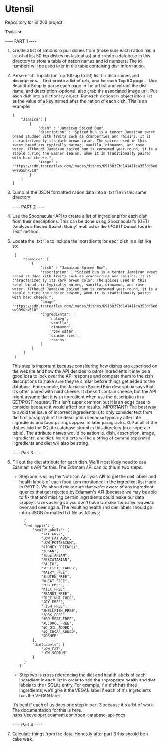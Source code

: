 # Utensil
Repository for SI 206 project.

Task list:

 ---- PART 1 ----
 1. Create a list of nations to pull dishes from (make sure each nation has a list of at list 50 top dishes on tasteatlas)
    and create a database in this directory to store a table of nation names and id numbers. The id numbers will
    be used later in the table containing dish information.
 2. Parse each Top 50 (or Top 100 up to 50) list for dish names and descriptions.
        - First create a list of urls, one for each Top 50 page.
        - Use Beautiful Soup to parse each page in the url list and extract the dish name,
        and description (optional: also grab the associated image url). Put each
        dish into a dictionary object. Put each dictionary object into a list as the value of a key
        named after the nation of each dish. This is an example:
        
        {
            "Jamaica": [
                {
                    "dish" : "Jamaican Spiced Bun",
                    "description" : "Spiced bun is a tender Jamaican sweet bread studded with fruits such as cranberries and raisins. It is characterized by its dark brown color. The spices used in this sweet bread are typically nutmeg, vanilla, cinnamon, and rose water. Although Jamaican spiced bun is consumed year-round, it is a staple during the Easter season, when it is traditionally paired with hard cheese.",
                    "image" : "https://cdn.tasteatlas.com/images/dishes/69168393d141411ea353bd6ed69f9ccb.jpg?w=905&h=510"
                }
            ]
        }
    
3. Dump all the JSON formatted nation data into a .txt file in this same directory

    ---- PART 2 ----
4. Use the Spoonacular API to create a list of ingredients for each dish from their descriptions.
    This can be done using Spoonacular's (GET) 'Analyze a Recipe Search Query' method or the (POST)'Detect food in Text' method.
5. Update the .txt file to include the ingredients for each dish in a list like so:

        {
            "Jamaica": [
                {
                    "dish" : "Jamaican Spiced Bun",
                    "description" : "Spiced bun is a tender Jamaican sweet bread studded with fruits such as cranberries and raisins. It is characterized by its dark brown color. The spices used in this sweet bread are typically nutmeg, vanilla, cinnamon, and rose water. Although Jamaican spiced bun is consumed year-round, it is a staple during the Easter season, when it is traditionally paired with hard cheese.",
                    "image" : "https://cdn.tasteatlas.com/images/dishes/69168393d141411ea353bd6ed69f9ccb.jpg?w=905&h=510"
                    "ingredients": [
                        'nutmeg', 
                        'vanilla', 
                        'cinnamon',
                        'rose water',
                        'cranberries',
                        'rasins'
                    ]
                }
            ]
        }

     This step is important because considering how dishes are described on the website and how the API decides 
    to parse ingredients it may be a good idea to look over the API response and compare them to the dish descriptions
    to make sure they're similar before things get added to the database. For example, the Jamaican Spiced Bun description
    says that it's often paired with hard cheese. It doesn't contain cheese, but the API might assume that it is an ingredient when
    use the description in a GET/POST request. This isn't super common but it is an edge case to consider because it would affect our
    results. IMPORTANT: The best way to avoid the issue of incorrect ingredients is to only consider text from the first paragraph 
    of the description because typically alternate ingredients and food pairings appear in later paragraphs.
    6. Put all of the dishes into the SQLite database stored in this directory (in a seperate table). The attribute names would be nation id, dish, description, 
    image, ingredients, and diet. Ingredients will be a string of comma seperated ingredients and diet will also be string.

    ---- Part 3 ----

6. Fill out the diet attribute for each dish. We'll most likely need to use Edamam's API for this. The Edamam API can do this in two steps. 
    - Step one is using the Nutrition Analysis API to get the diet labels and health labels of each food item mentioned in the ingredient list made in PART 2. We should make sure that we're aware of any ingredient queries that get rejected by Edamam's API (because we may be able to fix that and missing certain ingredients could make our data crappy). Use caching so you don't have to make the same requests over and over again. The resulting health and diet labels should go into a JSON formatted txt file as follows:
    
            {
            "red apple": {
                "healthLabels": [
                    "FAT_FREE",
                    "LOW_FAT_ABS",
                    "LOW_POTASSIUM",
                    "KIDNEY_FRIENDLY",
                    "VEGAN",
                    "VEGETARIAN",
                    "PESCATARIAN",
                    "PALEO",
                    "SPECIFIC_CARBS",
                    "DAIRY_FREE",
                    "GLUTEN_FREE",
                    "WHEAT_FREE",
                    "EGG_FREE",
                    "MILK_FREE",
                    "PEANUT_FREE",
                    "TREE_NUT_FREE",
                    "SOY_FREE",
                    "FISH_FREE",
                    "SHELLFISH_FREE",
                    "PORK_FREE",
                    "RED_MEAT_FREE",
                    "ALCOHOL_FREE",
                    "NO_OIL_ADDED",
                    "NO_SUGAR_ADDED",
                    "KOSHER"
                ],
                "dietLabels": [
                    "LOW_FAT",
                    "LOW_SODIUM"
                ]
            }
          }
    - Step two is cross referencing the diet and health labels of each ingredient in each list in order to add the appropriate health and diet labels to their SQLite entry. For example, if a dish has three ingredients, we'll give it the VEGAN label if each of it's ingredients has the VEGAN label.
    
    It's best if each of us does one step in part 3 because it's a lot of work. The documentation for this is here. https://developer.edamam.com/food-database-api-docs

    ---- Part 4 ----
7. Calculate things from the data. Honestly after part 3 this should be a cake walk.
    
